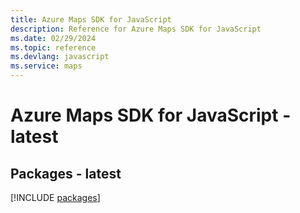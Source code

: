 ```yaml
---
title: Azure Maps SDK for JavaScript
description: Reference for Azure Maps SDK for JavaScript
ms.date: 02/29/2024
ms.topic: reference
ms.devlang: javascript
ms.service: maps
---
```

# Azure Maps SDK for JavaScript - latest
## Packages - latest
[!INCLUDE [packages](maps-index.md)]